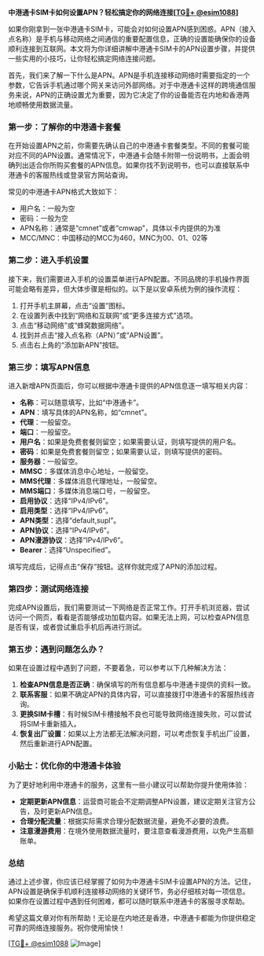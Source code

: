 **中港通卡SIM卡如何设置APN？轻松搞定你的网络连接[[TG💪+ @esim1088](https://t.me/s/esim1088)]**

如果你刚拿到一张中港通卡SIM卡，可能会对如何设置APN感到困惑。APN（接入点名称）是手机与移动网络之间通信的重要配置信息，正确的设置能确保你的设备顺利连接到互联网。本文将为你详细讲解中港通卡SIM卡的APN设置步骤，并提供一些实用的小技巧，让你轻松搞定网络连接问题。

首先，我们来了解一下什么是APN。APN是手机连接移动网络时需要指定的一个参数，它告诉手机通过哪个网关来访问外部网络。对于中港通卡这样的跨境通信服务来说，APN的正确设置尤为重要，因为它决定了你的设备能否在内地和香港两地顺畅使用数据流量。

### **第一步：了解你的中港通卡套餐**
在开始设置APN之前，你需要先确认自己的中港通卡套餐类型。不同的套餐可能对应不同的APN设置。通常情况下，中港通卡会随卡附带一份说明书，上面会明确列出适合你所购买套餐的APN信息。如果你找不到说明书，也可以直接联系中港通卡的客服热线或登录官方网站查询。

常见的中港通卡APN格式大致如下：
- 用户名：一般为空
- 密码：一般为空
- APN名称：通常是“cmnet”或者“cmwap”，具体以卡内提供的为准
- MCC/MNC：中国移动的MCC为460，MNC为00、01、02等

### **第二步：进入手机设置**
接下来，我们需要进入手机的设置菜单进行APN配置。不同品牌的手机操作界面可能会略有差异，但大体步骤是相似的。以下是以安卓系统为例的操作流程：

1. 打开手机主屏幕，点击“设置”图标。
2. 在设置列表中找到“网络和互联网”或“更多连接方式”选项。
3. 点击“移动网络”或“蜂窝数据网络”。
4. 找到并点击“接入点名称（APN）”或“APN设置”。
5. 点击右上角的“添加新APN”按钮。

### **第三步：填写APN信息**
进入新增APN页面后，你可以根据中港通卡提供的APN信息逐一填写相关内容：

- **名称**：可以随意填写，比如“中港通卡”。
- **APN**：填写具体的APN名称，如“cmnet”。
- **代理**：一般留空。
- **端口**：一般留空。
- **用户名**：如果是免费套餐则留空；如果需要认证，则填写提供的用户名。
- **密码**：如果是免费套餐则留空；如果需要认证，则填写提供的密码。
- **服务器**：一般留空。
- **MMSC**：多媒体消息中心地址，一般留空。
- **MMS代理**：多媒体消息代理地址，一般留空。
- **MMS端口**：多媒体消息端口号，一般留空。
- **启用协议**：选择“IPv4/IPv6”。
- **启用类型**：选择“IPv4/IPv6”。
- **APN类型**：选择“default,supl”。
- **APN协议**：选择“IPv4/IPv6”。
- **APN漫游协议**：选择“IPv4/IPv6”。
- **Bearer**：选择“Unspecified”。

填写完成后，记得点击“保存”按钮。这样你就完成了APN的添加过程。

### **第四步：测试网络连接**
完成APN设置后，我们需要测试一下网络是否正常工作。打开手机浏览器，尝试访问一个网页，看看是否能够成功加载内容。如果无法上网，可以检查APN信息是否有误，或者尝试重启手机后再进行测试。

### **第五步：遇到问题怎么办？**
如果在设置过程中遇到了问题，不要着急，可以参考以下几种解决方法：

1. **检查APN信息是否正确**：确保填写的所有信息都与中港通卡提供的资料一致。
2. **联系客服**：如果不确定APN的具体内容，可以直接拨打中港通卡的客服热线咨询。
3. **更换SIM卡槽**：有时候SIM卡槽接触不良也可能导致网络连接失败，可以尝试将SIM卡重新插入。
4. **恢复出厂设置**：如果以上方法都无法解决问题，可以考虑恢复手机出厂设置，然后重新进行APN配置。

### **小贴士：优化你的中港通卡体验**
为了更好地利用中港通卡的服务，这里有一些小建议可以帮助你提升使用体验：

- **定期更新APN信息**：运营商可能会不定期调整APN设置，建议定期关注官方公告，及时更新APN信息。
- **合理分配流量**：根据实际需求合理分配数据流量，避免不必要的浪费。
- **注意漫游费用**：在境外使用数据流量时，要注意查看漫游费用，以免产生高额账单。

### **总结**
通过上述步骤，你应该已经掌握了如何为中港通卡SIM卡设置APN的方法。记住，APN设置是确保手机顺利连接移动网络的关键环节，务必仔细核对每一项信息。如果你在设置过程中遇到任何困难，都可以随时联系中港通卡的客服寻求帮助。

希望这篇文章对你有所帮助！无论是在内地还是香港，中港通卡都能为你提供稳定可靠的网络连接服务。祝你使用愉快！

[[TG💪+ @esim1088](https://t.me/s/esim1088) ![Image](https://i.postimg.cc/4NQfJmqS/Snipaste-2025-05-13-00-14-12.png)]